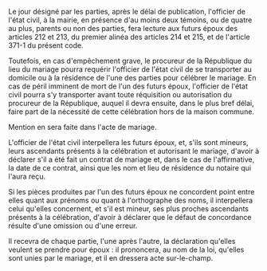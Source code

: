 Le jour désigné par les parties, après le délai de publication, l'officier de l'état civil, à la mairie, en présence d'au moins deux témoins, ou de quatre au plus, parents ou non des parties, fera lecture aux futurs époux des articles 212 et 213, du premier alinéa des articles 214 et 215, et de l'article 371-1 du présent code. 


Toutefois, en cas d'empêchement grave, le procureur de la République du lieu du mariage pourra requérir l'officier de l'état civil de se transporter au domicile ou à la résidence de l'une des parties pour célébrer le mariage. En cas de péril imminent de mort de l'un des futurs époux, l'officier de l'état civil pourra s'y transporter avant toute réquisition ou autorisation du procureur de la République, auquel il devra ensuite, dans le plus bref délai, faire part de la nécessité de cette célébration hors de la maison commune. 


Mention en sera faite dans l'acte de mariage. 


L'officier de l'état civil interpellera les futurs époux, et, s'ils sont mineurs, leurs ascendants présents à la célébration et autorisant le mariage, d'avoir à déclarer s'il a été fait un contrat de mariage et, dans le cas de l'affirmative, la date de ce contrat, ainsi que les nom et lieu de résidence du notaire qui l'aura reçu. 


Si les pièces produites par l'un des futurs époux ne concordent point entre elles quant aux prénoms ou quant à l'orthographe des noms, il interpellera celui qu'elles concernent, et s'il est mineur, ses plus proches ascendants présents à la célébration, d'avoir à déclarer que le défaut de concordance résulte d'une omission ou d'une erreur. 


Il recevra de chaque partie, l'une après l'autre, la déclaration qu'elles veulent se prendre pour époux : il prononcera, au nom de la loi, qu'elles sont unies par le mariage, et il en dressera acte sur-le-champ.


